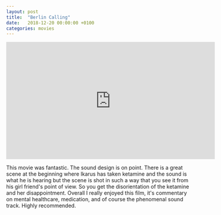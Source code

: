 ```yaml
---
layout: post
title:  "Berlin Calling"
date:   2018-12-20 00:00:00 +0100
categories: movies
---
```


<iframe width="560" height="315" src="https://www.youtube.com/embed/drdf8OeBUUM" frameborder="0" allow="accelerometer; autoplay; encrypted-media; gyroscope; picture-in-picture" allowfullscreen></iframe>

This movie was fantastic. The sound design is on point. There is a great scene at the beginning where Ikarus has taken ketamine and the sound is what he is hearing but the scene is shot in such a way that you see it from his girl friend's point of view. So you get the disorientation of the ketamine and her disappointment. Overall I really enjoyed this film, it's commentary on mental healthcare, medication, and of course the phenomenal sound track. Highly recommended.
